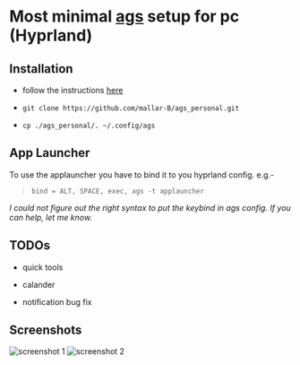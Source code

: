 # Most minimal [ags](https://aylur.github.io/ags-docs/) setup for pc (Hyprland)
## Installation
  - follow the instructions [here](https://aylur.github.io/ags-docs/config/installation/)

  - `git clone https://github.com/mallar-B/ags_personal.git`

  - `cp ./ags_personal/. ~/.config/ags`

## App Launcher
  To use the applauncher you have to bind it to you hyprland config. e.g.-
  > `bind = ALT, SPACE, exec, ags -t applauncher`

  *I could not figure out the right syntax to put the keybind in ags config. If you can help, let me know.*

## TODOs

  - quick tools

  - calander

  - notification bug fix

## Screenshots

![screenshot 1](https://github.com/mallar-B/ags_personal/blob/main/.Screenshots/2024-04-25-151357_hyprshot.png)
![screenshot 2](https://github.com/mallar-B/ags_personal/blob/main/.Screenshots/2024-04-23-131450_hyprshot.png)
